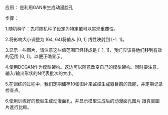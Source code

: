 应用：
是利用GAN来生成动漫脸孔

步骤：
  
  1.随机种子：先将随机种子设定为特定值可以实现重覆性。

  2.将影响大小调整为 (64, 64)将值从 [0, 1] 线性映射到 [-1, 1]。

  3.显示一些图片，请注意这些值范围已经转成是 [-1, 1]，我们应该将他们移到有效的范围 [0, 1]，以便正确显示。

  4.使用DCGAN作为模型架构。这边可以随意改变自己的模型架构。同时要注意，输入/输出形状的N代表批次的大小。

  5.在训练的过程中，我们定期储存10张图片来监控生成器目前的效能，并定期记录检查点。

  6.使用训练好的模型生成动漫面孔，并显示模型生成后的动漫面孔图片 跟真實圖片進行比較。
  

